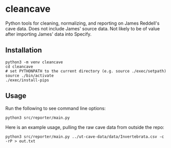 # cleancave

Python tools for cleaning, normalizing, and reporting on James Reddell's cave data. Does not include James' source data. Not likely to be of value after importing James' data into Specify.

## Installation

```
python3 -m venv cleancave
cd cleancave
# set PYTHONPATH to the current directory (e.g. source ./exec/setpath)
source ./bin/activate
./exec/install-pips
```

## Usage

Run the following to see command line options:

```
python3 src/reporter/main.py
```

Here is an example usage, pulling the raw cave data from outside the repo:

```
python3 src/reporter/main.py ../ut-cave-data/data/Invertebrata.csv -c -rP > out.txt
```
